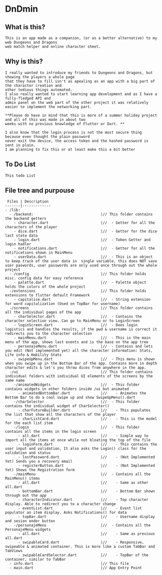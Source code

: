 # DnDmin

## What is this?
	This is an app made as a companion, (or as a better alternative) to my web Dungeons and Dragons
	web match helper and online character sheet.

## Why is this?
	I really wanted to introduce my friends to Dungeons and Dragons, but showing the players a whole page
	that they have to fill isn't as apealing as an app with a big part of the character creation and
	other tedious things automated.
	I also really wanted to start learning app development and as I have a fully-fledged API and
	admin panel on the web part of the other project it was relatively easier to implement the networking part.  

	**Please do have in mind that this is more of a summer holiday project and all of this was made in about two
	weeks with no previous knowledge of Flutter or Dart. **

	I also know that the login process is not the most secure thing because even thought the plain password
	never exit the device, the access token and the hashed password is sent in plain. 
	I am planning to fix this or at least make this a bit better

## To Do List
	This todo List

## File tree and purpouse
     Files | Description
	-------|-------------
	- /lib:
      - /backend:                               |// This folder contains the backend getters
        - character.dart                        |//  - Getter for all the characters of the player
        - dice.dart                             |//  - Getter for the dice last state data
        - login.dart                            |//  - Token Getter and login hadler
        - notifications.dart                    |//  - Getter for all the notifications shown in MainMenu
        - userData.dart                         |//  - This is an object to keep track of the user data in  single variable, this does NOT save user paswords, user passwords are only used once through out the whole project
      - /config                                 |// This folder holds misc. config data for easy reference
        - palette.dart                          |//  - Palette object holds the colors of the whole project
      -/extensions                              |// This folder holds extensions to flutter default Framework
        - capitalise.dart                       |//  - String extension for word capitalization (Used on TopBar for username)
      -/screens                                 |// This folder contains all the individual pages of the app
        - charSelector.dart                     |//  - Contains the character selection view. Can go to MainMenu or to LoginScreen
        - loginScreen.dart                      |//  - Does login logistics and handles the results, if the pwd & username is correct it redirects you to the character selection
        - mainMenu.dart                         |//  - This is the main menu of the app, shows last events and is the base on the app tree
        - personajeMenu.dart                    |//  - Contains and lets you edit (Not implemented yet) all the character information: Stats, Life info & Hability Stats
        - swipeUpMenu.dart                      |//  - This menu is shown when you swipe up in the Bottom Bar of the app. Contains more in depth character edits & let's you throw dices from anywhere in the app.
      -/ui                                      |// This folder contains individual folders with individual UI elements of the screens by the same name
        -/animatedWidgets                       |//  - This folder contains widgets in other folders inside /ui but animated
          - animatedBottomBar.dart              |//    - Animates the Bottom Bar to do a cool swipe up and show SwipeUpMenu().dart
        -/charSelector                          |//  - This folder contains the individual widget of CharSelector()
          - charFutureBuilder.dart              |//    - This populates the list that show all the characters of the player
          - charListCard.dart                   |//    - This is the model for the each list item
        -/login                                 |//  - This folder contains all the items in the login screen
          - all.dart                            |//    - Simple way to import all the items at once while not bloating the top of the file
          - loginForm.dart                      |//    - This contains the user input and validation, It also asks the Login() class for the validation and status
          - lostPassword.dart                   |//    - (Not Implemented Yet) Sends you a recovery email
          - registerButton.dart                 |//    - (Not Implemented Yet) Shows the Registration form
        -/mainMenu                              |//  - Contains all the MainMenu() items
          - all.dart                            |//    - Same as other all.dart
          - bottomBar.dart                      |//    - Bottom Bar shown through out the app
          - characterIndicator.dart             |//    - Top character display. Able to redirect you to a character change
          - eventList.dart                      |//    - Event list populator an item display. Asks Notifications() for data
          - topBar.dart                         |//    - Username display and sesion ender button
        -/personajeMenu                         |//  - Contains all the PersonajeMenu widgets
          - all.dart                            |//    - Same as previous all.dart
          - swipableCard.dart                   |//    - Responsive, swipeable & animated container. This is more like a custom TabBar and TabViews
          - swipableCardSelector.dart           |//    - TopBar of the container, similar to TabBar
      - info.dart                               |// This file
      - main.dart                               |// App Entry Point